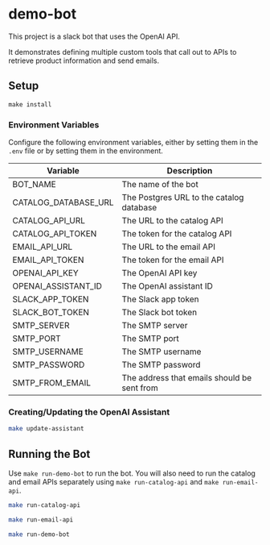 # demo-bot
This project is a slack bot that uses the OpenAI API.

It demonstrates defining multiple custom tools that call out to APIs to retrieve product information and send emails.


## Setup

```
make install
```

### Environment Variables
Configure the following environment variables, either by setting them in the `.env` file or by setting them in the environment.

| Variable             | Description                                 |
|----------------------|---------------------------------------------|
| BOT_NAME             | The name of the bot                         |
| CATALOG_DATABASE_URL | The Postgres URL to the catalog database    |
| CATALOG_API_URL      | The URL to the catalog API                  |
| CATALOG_API_TOKEN    | The token for the catalog API               |
| EMAIL_API_URL        | The URL to the email API                    |
| EMAIL_API_TOKEN      | The token for the email API                 |
| OPENAI_API_KEY       | The OpenAI API key                          |
| OPENAI_ASSISTANT_ID  | The OpenAI assistant ID                     |
| SLACK_APP_TOKEN      | The Slack app token                         |
| SLACK_BOT_TOKEN      | The Slack bot token                         |
| SMTP_SERVER          | The SMTP server                             |
| SMTP_PORT            | The SMTP port                               |
| SMTP_USERNAME        | The SMTP username                           |
| SMTP_PASSWORD        | The SMTP password                           |
| SMTP_FROM_EMAIL      | The address that emails should be sent from |

### Creating/Updating the OpenAI Assistant

```bash
make update-assistant
``` 

## Running the Bot

Use `make run-demo-bot` to run the bot. You will also need to run the catalog and email APIs separately using `make run-catalog-api` and `make run-email-api`.

```bash
make run-catalog-api
```

```bash
make run-email-api
```

```bash
make run-demo-bot
```

